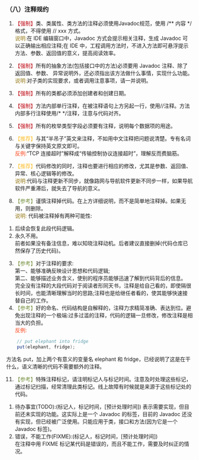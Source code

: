 ### （八）注释规约
1. <font color="#BE0712">【强制】</font>类、类属性、类方法的注释必须使用Javadoc规范，使用 /** 内容 */格式，不得使用 // xxx 方式。  
<font color="#967b18">说明:</font>在 IDE 编辑窗口中，Javadoc 方式会提示相关注释，生成 Javadoc 可以正确输出相应注释;在 IDE 中，工程调用方法时，不进入方法即可悬浮提示方法、参数、返回值的意义，提高阅读效率。

2. <font color="#BE0712">【强制】</font>所有的抽象方法(包括接口中的方法)必须要用 Javadoc 注释、除了返回值、参数、 异常说明外，还必须指出该方法做什么事情，实现什么功能。   
<font color="#967b18">说明:</font>对子类的实现要求，或者调用注意事项，请一并说明。

3. <font color="#BE0712">【强制】</font>所有的类都必须添加创建者和创建日期。

4. <font color="#BE0712">【强制】</font>方法内部单行注释，在被注释语句上方另起一行，使用//注释。方法内部多行注释使用/* */注释，注意与代码对齐。

5. <font color="#BE0712">【强制】</font>所有的枚举类型字段必须要有注释，说明每个数据项的用途。

6. <font color="#fdbf2d">【推荐】</font>与其“半吊子”英文来注释，不如用中文注释把问题说清楚。专有名词与关键字保持英文原文即可。  
<font color="#fc471e">反例:</font>“TCP 连接超时”解释成“传输控制协议连接超时”，理解反而费脑筋。

7. <font color="#fdbf2d">【推荐】</font>代码修改的同时，注释也要进行相应的修改，尤其是参数、返回值、异常、核心逻辑等的修改。  
<font color="#967b18">说明:</font>代码与注释更新不同步，就像路网与导航软件更新不同步一样，如果导航软件严重滞后，就失去了导航的意义。

8. <font color="#779141">【参考】</font>谨慎注释掉代码。在上方详细说明，而不是简单地注释掉。如果无用，则删除。   
<font color="#967b18">说明:</font> 代码被注释掉有两种可能性:  
1) 后续会恢复此段代码逻辑。  
2) 永久不用。  
前者如果没有备注信息，难以知晓注释动机。后者建议直接删掉(代码仓库已然保存了历史代码)。

3. <font color="#779141">【参考】</font>对于注释的要求:  
第一、能够准确反映设计思想和代码逻辑;  
第二、能够描述业务含义，使别的程序员能够迅速了解到代码背后的信息。  
完全没有注释的大段代码对于阅读者形同天书，注释是给自己看的，即使隔很长时间，也能清晰理解当时的思路;注释也是给继任者看的，使其能够快速接替自己的工作。
10.  <font color="#779141">【参考】</font>好的命名、代码结构是自解释的，注释力求精简准确、表达到位。避免出现注释的一个极端:过多过滥的注释，代码的逻辑一旦修改，修改注释是相当大的负担。  
<font color="#fc471e">反例:</font>
``` java
    // put elephant into fridge
    put(elephant, fridge);
```
方法名 put，加上两个有意义的变量名 elephant 和 fridge，已经说明了这是在干什么，语义清晰的代码不需要额外的注释。

11. <font color="#779141">【参考】</font>特殊注释标记，请注明标记人与标记时间。注意及时处理这些标记，通过标记扫描，经常清理此类标记。线上故障有时候就是来源于这些标记处的代码。    
1) 待办事宜(TODO):(标记人，标记时间，[预计处理时间]) 表示需要实现，但目前还未实现的功能。这实际上是一个 Javadoc 的标签，目前的 Javadoc 还没有实现，但已经被广泛使用。只能应用于类，接口和方法(因为它是一个 Javadoc 标签)。    
2) 错误，不能工作(FIXME):(标记人，标记时间，[预计处理时间])   
在注释中用 FIXME 标记某代码是错误的，而且不能工作，需要及时纠正的情况。
